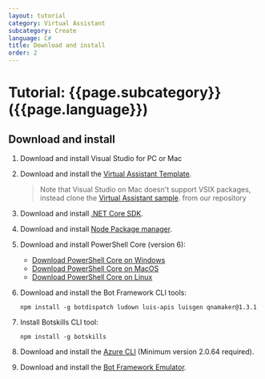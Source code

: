 ```yaml
---
layout: tutorial
category: Virtual Assistant
subcategory: Create
language: C#
title: Download and install
order: 2
---
```


# Tutorial: {{page.subcategory}} ({{page.language}})

## Download and install

1. Download and install Visual Studio for PC or Mac
1. Download and install the [Virtual Assistant Template](https://marketplace.visualstudio.com/items?itemName=BotBuilder.VirtualAssistantTemplate). 
    > Note that Visual Studio on Mac doesn't support VSIX packages, instead clone the [Virtual Assistant sample](https://github.com/microsoft/botframework-solutions/tree/master/templates/Virtual-Assistant-Template/csharp/Sample). from our repository
2. Download and install [.NET Core SDK](https://www.microsoft.com/net/download).  
3. Download and install [Node Package manager](https://nodejs.org/en/).
4. Download and install PowerShell Core (version 6):
   * [Download PowerShell Core on Windows](https://aka.ms/getps6-windows)
   * [Download PowerShell Core on MacOS](https://docs.microsoft.com/en-us/powershell/scripting/install/installing-powershell-core-on-macos?view=powershell-6)
   * [Download PowerShell Core on Linux](https://aka.ms/getps6-linux)
5. Download and install the Bot Framework CLI tools:

   ```
   npm install -g botdispatch ludown luis-apis luisgen qnamaker@1.3.1
   ```
6. Install Botskills CLI tool:
   
   ```
   npm install -g botskills
   ```

7. Download and install the [Azure CLI](https://docs.microsoft.com/en-us/cli/azure/install-azure-cli-windows?view=azure-cli-latest) (Minimum version 2.0.64 required).
8. Download and install the [Bot Framework Emulator](https://aka.ms/botframework-emulator).